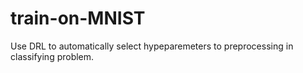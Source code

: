 # train-on-MNIST
Use DRL to automatically select hypeparemeters to preprocessing in classifying problem.
